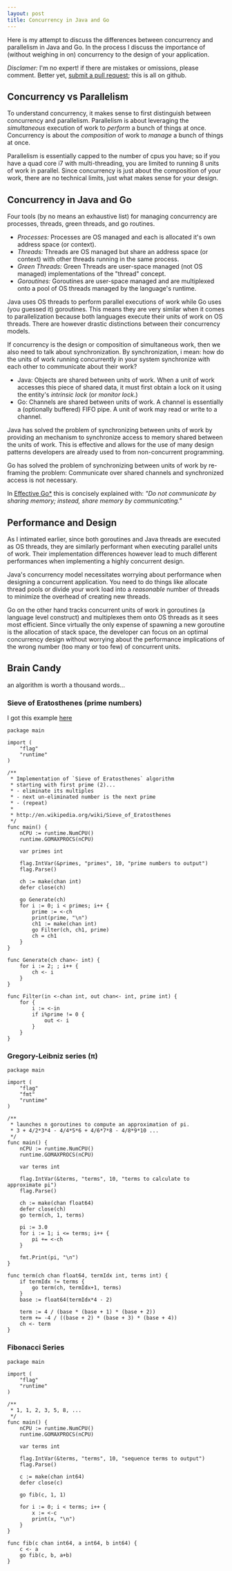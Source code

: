 ```yaml
---
layout: post
title: Concurrency in Java and Go
---
```


Here is my attempt to discuss the differences between concurrency and parallelism in Java and Go. In the process I discuss the importance of (without weighing in on) concurrency to the design of your application.

<!--more-->

*_Disclamer:_* I'm no expert! if there are mistakes or omissions, please comment. Better yet, [submit a pull request](https://github.com/benschw/benschw.github.io); this is all on github.

## Concurrency vs Parallelism

To understand concurrency, it makes sense to first distinguish between concurrency and parallelism.
Parallelism is about leveraging the _simultaneous_ execution of work to _perform_ a bunch of things at once. Concurrency is about the _composition_ of work to _manage_ a bunch of things at once.

Parallelism is essentially capped to the number of cpus you have; so if you have a quad core i7 with multi-threading, you are limited to running 8 units of work in parallel. Since concurrency is just about the composition of your work, there are no technical limits, just what makes sense for your design.

## Concurrency in Java and Go

Four tools (by no means an exhaustive list) for managing concurrency are processes, threads, green threads, and go routines.

- *Processes:* Processes are OS managed and each is allocated it's own address space (or context).
- *Threads:* Threads are OS managed but share an address space (or context) with other threads running in the same process.
- *Green Threads:* Green Threads are user-space managed (not OS managed) implementations of the "thread" concept.
- *Goroutines:* Goroutines are user-space managed and are multiplexed onto a pool of OS threads managed by the language's runtime.

Java uses OS threads to perform parallel executions of work while Go uses (you guessed it) goroutines. This means they are very similar when it comes to parallelization because both languages execute their units of work on OS threads. There are however drastic distinctions between their concurrency models.

If concurrency is the design or composition of simultaneous work, then we also need to talk about synchronization. By synchronization, i mean: how do the units of work running concurrently in your system synchronize with each other to communicate about their work?

- Java: Objects are shared between units of work. When a unit of work accesses this piece of shared data, it must first obtain a lock on it using the entity's _intrinsic lock_ (or _monitor lock_.)
- Go: Channels are shared between units of work. A channel is essentially a (optionally buffered) FIFO pipe. A unit of work may read or write to a channel.

Java has solved the problem of synchronizing between units of work by providing an mechanism to synchronize access to memory shared between the units of work. This is effective and allows for the use of many design patterns developers are already used to from non-concurrent programming. 

Go has solved the problem of synchronizing between units of work by re-framing the problem: Communicate over shared channels and synchronized access is not necessary.

In [Effective Go*](http://golang.org/doc/effective_go.html#sharing) this is concisely explained with: _"Do not communicate by sharing memory; instead, share memory by communicating."_


## Performance and Design

As I intimated earlier, since both goroutines and Java threads are executed as OS threads, they are similarly performant when executing parallel units of work. Their implementation differences however lead to much different performances when implementing a highly concurrent design.

Java's concurrency model necessitates worrying about performance when designing a concurrent application. You need to do things like allocate thread pools or divide your work load into a _reasonable_ number of threads to minimize the overhead of creating new threads. 

Go on the other hand tracks concurrent units of work in goroutines (a language level construct) and multiplexes them onto OS threads as it sees most efficient. Since virtually the only expense of spawning a new goroutine is the allocation of stack space, the developer can focus on an optimal concurrency design without worrying about the performance implications of the wrong number (too many or too few) of concurrent units. 


## Brain Candy
an algorithm is worth a thousand words...

### Sieve of Eratosthenes (prime numbers)
I got this example [here](http://scienceblogs.com/goodmath/2009/11/13/the-go-i-forgot-concurrency-an/)

	package main

	import (
		"flag"
		"runtime"
	)

	/**
	 * Implementation of `Sieve of Eratosthenes` algorithm
	 * starting with first prime (2)...
	 * - eliminate its multiples
	 * - next un-eliminated number is the next prime
	 * - (repeat)
	 *
	 * http://en.wikipedia.org/wiki/Sieve_of_Eratosthenes
	 */
	func main() {
		nCPU := runtime.NumCPU()
		runtime.GOMAXPROCS(nCPU)

		var primes int

		flag.IntVar(&primes, "primes", 10, "prime numbers to output")
		flag.Parse()

		ch := make(chan int)
		defer close(ch)

		go Generate(ch)
		for i := 0; i < primes; i++ {
			prime := <-ch
			print(prime, "\n")
			ch1 := make(chan int)
			go Filter(ch, ch1, prime)
			ch = ch1
		}
	}

	func Generate(ch chan<- int) {
		for i := 2; ; i++ {
			ch <- i
		}
	}

	func Filter(in <-chan int, out chan<- int, prime int) {
		for {
			i := <-in
			if i%prime != 0 {
				out <- i
			}
		}
	}

### Gregory-Leibniz series (π)

	package main

	import (
		"flag"
		"fmt"
		"runtime"
	)

	/**
	 * launches n goroutines to compute an approximation of pi.
	 * 3 + 4/2*3*4 - 4/4*5*6 + 4/6*7*8 - 4/8*9*10 ...
	 */
	func main() {
		nCPU := runtime.NumCPU()
		runtime.GOMAXPROCS(nCPU)

		var terms int

		flag.IntVar(&terms, "terms", 10, "terms to calculate to approximate pi")
		flag.Parse()

		ch := make(chan float64)
		defer close(ch)
		go term(ch, 1, terms)

		pi := 3.0
		for i := 1; i <= terms; i++ {
			pi += <-ch
		}

		fmt.Print(pi, "\n")
	}

	func term(ch chan float64, termIdx int, terms int) {
		if termIdx != terms {
			go term(ch, termIdx+1, terms)
		}
		base := float64(termIdx*4 - 2)

		term := 4 / (base * (base + 1) * (base + 2))
		term += -4 / ((base + 2) * (base + 3) * (base + 4))
		ch <- term
	}

### Fibonacci Series

	package main

	import (
		"flag"
		"runtime"
	)

	/**
	 * 1, 1, 2, 3, 5, 8, ...
	 */
	func main() {
		nCPU := runtime.NumCPU()
		runtime.GOMAXPROCS(nCPU)

		var terms int

		flag.IntVar(&terms, "terms", 10, "sequence terms to output")
		flag.Parse()

		c := make(chan int64)
		defer close(c)

		go fib(c, 1, 1)

		for i := 0; i < terms; i++ {
			x := <-c
			print(x, "\n")
		}
	}

	func fib(c chan int64, a int64, b int64) {
		c <- a
		go fib(c, b, a+b)
	}
